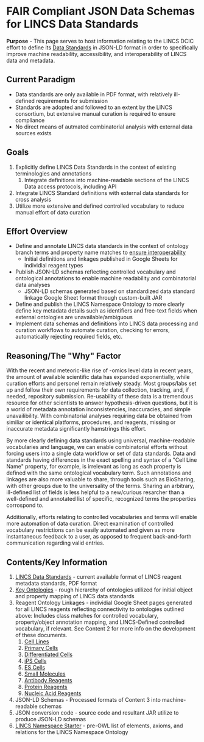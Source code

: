 # FAIR Compliant JSON Data Schemas for LINCS Data Standards

**Purpose** - This page serves to host information relating to the LINCS DCIC effort to define its [Data Standards](http://www.lincsproject.org/LINCS/data/standards) in JSON-LD format in order to specifically improve machine readability, accessibility, and interoperability of LINCS data and metadata.

## Current Paradigm

* Data standards are only available in PDF format, with relatively ill-defined requirements for submission
* Standards are adopted and followed to an extent by the LINCS consortium, but extensive manual curation is required to ensure compliance
* No direct means of autmated combinatorial analysis with external data sources exists

## Goals

1. Explicitly define LINCS Data Standards in the context of existing terminologies and annotations
	1. Integrate definitions into machine-readable sections of the LINCS Data access protocols, including API
2. Integrate LINCS Standard definitions with external data standards for cross analysis
3. Utilize more extensive and defined controlled vocabulary to reduce manual effort of data curation

## Effort Overview

* Define and annotate LINCS data standards in the context of ontology branch terms and property name matches to [ensure interoperability](https://academic.oup.com/bioinformatics/article/33/18/2914/3848915)
	* Initial definitions and linkages published in Google Sheets for individial reagent types
* Publish JSON-LD schemas reflecting controlled vocabulary and ontological annotations to enable machine readability and combinatorial data analyses
	* JSON-LD schemas generated based on standardized data standard linkage Google Sheet format through custom-built JAR
* Define and publish the LINCS Namespace Ontology to more clearly define key metadata details such as identifiers and free-text fields when external ontologies are unavailable/ambiguous
* Implement data schemas and definitions into LINCS data processing and curation workflows to automate curation, checking for errors, automatically rejecting required fields, etc.

## Reasoning/The "Why" Factor

With the recent and meteoric-like rise of -omics level data in recent years, the amount of available scientific data has expanded exponentially, while curation efforts and personel remain relatively steady.  Most groups/labs set up and follow their own requirements for data collection, tracking, and, if needed, repository submission.  Re-usability of these data is a tremendous resource for other scientists to answer hypothesis-driven questions, but it is a world of metadata annotation inconsistencies, inaccuracies, and simple unavailibility.  With combinatorial analyses requiring data be obtained from similiar or identical platforms, procedures, and reagents, missing or inaccurate metadata significantly hamstrings this effort.

By more clearly defining data standards using universal, machine-readable vocabularies and language, we can enable combinatorial efforts without forcing users into a single data workflow or set of data standards. Data and standards having differences in the exact spelling and syntax of a "Cell Line Name" property, for example, is irrelevant as long as each property is defined with the same ontological vocabulary term.  Such annotations and linkages are also more valuable to share, through tools such as BioSharing, with other groups due to the universality of the terms. Sharing an arbitrary, ill-defined list of fields is less helpful to a new/curious resarcher than a well-defined and annotated list of specific, recognized terms the properties corrospond to.

Additionally, efforts relating to controlled vocabularies and terms will enable more automation of data curation.  Direct examination of controlled vocabulary restrictions can be easily automated and given as more instantaneous feedback to a user, as opposed to frequent back-and-forth communication regarding valid entries.

## Contents/Key Information

1. [LINCS Data Standards](http://www.lincsproject.org/LINCS/data/standards) - current available format of LINCS reagent metadata standards, PDF format
2. [Key Ontologies](https://docs.google.com/document/d/1CUwaYE6FgqXKUeuI9YpmY2He54rmxC_t8cG3UUKlbrY/edit) - rough hierarchy of ontologies utilized for initial object and property mapping of LINCS data standards
3. Reagent Ontology Linkages - individial Google Sheet pages generated for all LINCS reagents reflecting connectivity to ontologies outlined above: Includes class matches for controlled vocabulary, property/object annotation mapping, and LINCS-Defined controlled vocabulary, if relevant.  See Content 2 for more info on the development of these documents.
	1. [Cell Lines](https://docs.google.com/spreadsheets/d/1rRb5C7JIj8DG09_VcMR_SNQkutheEjN02x1TMeiwI08/edit#gid=0)
	2. [Primary Cells](https://docs.google.com/spreadsheets/d/19ywtX048gUV9uTDDUvGd7UdVQPYxN4Bsv7bxsylhEFc/edit#gid=0)
	3. [Differentiated Cells](https://docs.google.com/spreadsheets/d/1xEUsPss28RclqZbmM-MtZvBfm2z9wwLNPkcT6L_DNoo/edit#gid=0)
	4. [iPS Cells](https://docs.google.com/spreadsheets/d/1hAzSOHjdJKUHvKrAMIDSIaeeuuBcVsQCyopY_mWN71U/edit#gid=0)
	5. [ES Cells](https://docs.google.com/spreadsheets/d/1toVh40GcxJFFHtJtCtbxivupvTbw_D0ubWpPBB8Z5Ss/edit#gid=0)
	6. [Small Molecules](https://docs.google.com/spreadsheets/d/1WVZlf78S4xHIyi7T4g_PKGObv4aNImsJxqmTA0Nc9m4/edit#gid=0)
	7. [Antibody Reagents](https://docs.google.com/spreadsheets/d/1Q4nlP3RBNWVo56NXGhnGaajvwoIAgn9ThjenPehz5JU/edit#gid=0)
	8. [Protein Reagents](https://docs.google.com/spreadsheets/d/1cHdCNmFmK8u4gb49yElcFlt4ZJklyix7NaHWdUU37es/edit#gid=0)
	9. [Nucleic Acid Reagents](https://docs.google.com/spreadsheets/d/1mMWIP0AA7LcZ1ruGd3GIBfXO9IwBNepxzgr0gXOFKg4/edit#gid=0)
4. JSON-LD Schemas - Processed formats of Content 3 into machine-readable schemas
5. JSON conversion code - source code and resultant JAR utilize to produce JSON-LD schemas
6. [LINCS Namespace Starter](https://docs.google.com/document/d/1OArBGePzhKZ2DhlsJTilN1VG-yhbjRH8_7Zalr1LSZo/edit) - pre-OWL list of elements, axioms, and relations for the LINCS Namespace Ontology
